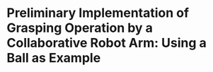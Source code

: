 # Preliminary Implementation of Grasping Operation by a Collaborative Robot Arm: Using a Ball as Example
